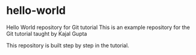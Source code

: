 # hello-world
Hello World repository for Git tutorial
This is an example repository for the Git tutorial taught by Kajal Gupta

This repository is built step by step in the tutorial.
